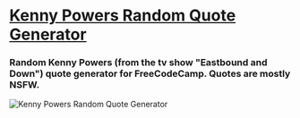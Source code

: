 # [Kenny Powers Random Quote Generator](http://sschapman.com/kenny-powers-quotes/)

### Random Kenny Powers (from the tv show "Eastbound and Down") quote generator for FreeCodeCamp. Quotes are mostly NSFW.

![Kenny Powers Random Quote Generator](http://sschapman.com/img/sm-img/kp.png)

